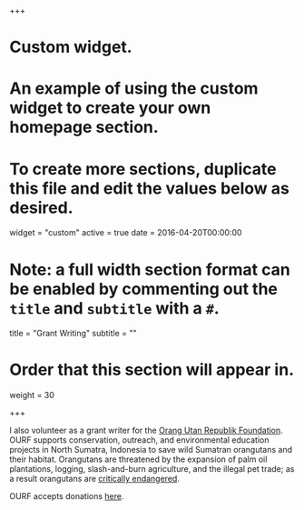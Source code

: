 +++
# Custom widget.
# An example of using the custom widget to create your own homepage section.
# To create more sections, duplicate this file and edit the values below as desired.
widget = "custom"
active = true
date = 2016-04-20T00:00:00

# Note: a full width section format can be enabled by commenting out the `title` and `subtitle` with a `#`.
title = "Grant Writing"
subtitle = ""

# Order that this section will appear in.
weight = 30

+++

I also volunteer as a grant writer for the [Orang Utan Republik Foundation](https://www.orangutanrepublik.org/). OURF supports conservation, outreach, and environmental education projects in North Sumatra, Indonesia to save wild Sumatran orangutans and their habitat. Orangutans are threatened by the expansion of palm oil plantations, logging, slash-and-burn agriculture, and the illegal pet trade; as a result orangutans are [critically endangered](http://www.iucnredlist.org/details/121097935/0).

OURF accepts donations [here](https://www.orangutanrepublik.org/donate-now).